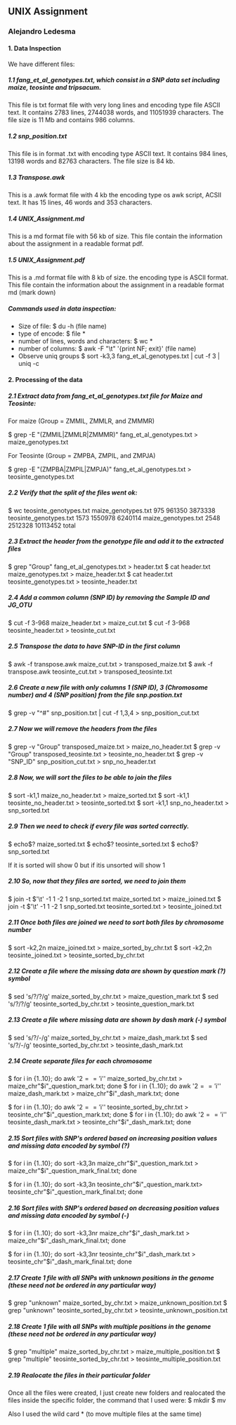 ## UNIX Assignment
### Alejandro Ledesma

#### 1. Data Inspection

We have different files:

##### 1.1 fang_et_al_genotypes.txt, which consist in a SNP data set including maize, teosinte and tripsacum.
This file is txt format file with very long lines and encoding type file ASCII text. It contains 2783 lines, 2744038 words, and 11051939 characters. The file size is 11 Mb and contains 986 columns.

##### 1.2 snp_position.txt
This file is in format .txt with encoding type ASCII text. It contains 984 lines, 13198 words and 82763 characters. The file size is 84 kb.

##### 1.3 Transpose.awk
This is a .awk format file with 4 kb the encoding type os awk script, ACSII text. It has 15 lines, 46 words and 353 characters.

##### 1.4 UNIX_Assignment.md
This is a md format file with 56 kb of size. This file contain the information about the assignment in a readable format pdf.

##### 1.5 UNIX_Assignment.pdf
This is a .md format file with 8 kb of size. the encoding type is ASCII format. This file contain the information about the assignment in a readable format md (mark down)

##### Commands used in data inspection:
- Size of file: $ du -h (file name)
- type of encode: $ file *
- number of lines, words and characters: $ wc *
- number of columns: $ awk -F "\t" '{print NF; exit}' (file name)
- Observe uniq groups $ sort -k3,3 fang_et_al_genotypes.txt | cut -f 3 | uniq -c 



#### 2. Processing of the data

##### 2.1 Extract data from fang_et_al_genotypes.txt file for Maize and Teosinte:

For maize (Group = ZMMIL, ZMMLR, and ZMMMR)

$ grep -E "(ZMMIL|ZMMLR|ZMMMR)" fang_et_al_genotypes.txt > maize_genotypes.txt

For Teosinte (Group = ZMPBA, ZMPIL, and ZMPJA)

 $ grep -E "(ZMPBA|ZMPIL|ZMPJA)" fang_et_al_genotypes.txt > teosinte_genotypes.txt


##### 2.2 Verify that the split of the files went ok:
$ wc teosinte_genotypes.txt maize_genotypes.txt
  975   961350  3873338 teosinte_genotypes.txt
1573  1550978  6240114 maize_genotypes.txt
2548  2512328 10113452 total


##### 2.3 Extract the header from the genotype file and add it to the extracted files
$ grep "Group" fang_et_al_genotypes.txt > header.txt
$ cat header.txt maize_genotypes.txt > maize_header.txt
$ cat header.txt teosinte_genotypes.txt > teosinte_header.txt


##### 2.4 Add a common column (SNP ID) by removing the Sample ID and JG_OTU
$ cut -f 3-968 maize_header.txt > maize_cut.txt
$ cut -f 3-968 teosinte_header.txt > teosinte_cut.txt


##### 2.5 Transpose the data to have SNP-ID in the first column

$ awk -f transpose.awk maize_cut.txt > transposed_maize.txt
$ awk -f transpose.awk teosinte_cut.txt > transposed_teosinte.txt


##### 2.6 Create a new file with only columns 1 (SNP ID), 3 (Chromosome number) and 4 (SNP position) from the file snp.postion.txt 
$ grep -v "^#" snp_position.txt | cut -f 1,3,4 > snp_position_cut.txt


##### 2.7 Now we will remove the headers from the files
$ grep -v "Group" transposed_maize.txt > maize_no_header.txt
$ grep -v "Group" transposed_teosinte.txt > teosinte_no_header.txt
$ grep -v "SNP_ID" snp_position_cut.txt > snp_no_header.txt


##### 2.8 Now, we will sort the files to be able to join the files
$ sort -k1,1 maize_no_header.txt > maize_sorted.txt
$ sort -k1,1 teosinte_no_header.txt > teosinte_sorted.txt
$ sort -k1,1 snp_no_header.txt > snp_sorted.txt

##### 2.9 Then we need to check if every file was sorted correctly.
$ echo$? maize_sorted.txt
$ echo$? teosinte_sorted.txt
$ echo$? snp_sorted.txt

If it is sorted will show 0 but if itis unsorted will show 1


##### 2.10 So, now that they files are sorted, we need to join them

$ join -t $'\t' -1 1 -2 1 snp_sorted.txt maize_sorted.txt > maize_joined.txt
$ join -t $'\t' -1 1 -2 1 snp_sorted.txt teosinte_sorted.txt > teosinte_joined.txt
 
 
##### 2.11 Once both files are joined we need to sort both files by chromosome number
 
$ sort -k2,2n maize_joined.txt > maize_sorted_by_chr.txt
$ sort -k2,2n teosinte_joined.txt > teosinte_sorted_by_chr.txt


##### 2.12 Create a file where the missing data are shown by question mark (?) symbol

$ sed 's/?/?/g' maize_sorted_by_chr.txt > maize_question_mark.txt
$ sed 's/?/?/g' teosinte_sorted_by_chr.txt > teosinte_question_mark.txt


##### 2.13 Create a file where missing data are shown by dash mark (-) symbol

$ sed 's/?/-/g' maize_sorted_by_chr.txt > maize_dash_mark.txt
$ sed 's/?/-/g' teosinte_sorted_by_chr.txt > teosinte_dash_mark.txt


##### 2.14 Create separate files for each chromosome

$ for i in {1..10}; do awk '$2=='$i'' maize_sorted_by_chr.txt > maize_chr"$i"_question_mark.txt; done
$ for i in {1..10}; do awk '$2=='$i'' maize_dash_mark.txt > maize_chr"$i"_dash_mark.txt; done

$ for i in {1..10}; do awk '$2=='$i'' teosinte_sorted_by_chr.txt > teosinte_chr"$i"_question_mark.txt; done
$ for i in {1..10}; do awk '$2=='$i'' teosinte_dash_mark.txt > teosinte_chr"$i"_dash_mark.txt; done


##### 2.15 Sort files with SNP's ordered based on increasing position values and missing data encoded by symbol (?)

$ for i in {1..10}; do sort -k3,3n maize_chr"$i"_question_mark.txt > maize_chr"$i"_question_mark_final.txt; done

$ for i in {1..10}; do sort -k3,3n teosinte_chr"$i"_question_mark.txt> teosinte_chr"$i"_question_mark_final.txt; done


##### 2.16 Sort files with SNP's ordered based on decreasing position values and missing data encoded by symbol (-)

$ for i in {1..10}; do sort -k3,3nr maize_chr"$i"_dash_mark.txt > maize_chr"$i"_dash_mark_final.txt; done

$ for i in {1..10}; do sort -k3,3nr teosinte_chr"$i"_dash_mark.txt > teosinte_chr"$i"_dash_mark_final.txt; done


##### 2.17 Create 1 file with all SNPs with unknown positions in the genome (these need not be ordered in any particular way)

$ grep "unknown" maize_sorted_by_chr.txt > maize_unknown_position.txt
$ grep "unknown" teosinte_sorted_by_chr.txt > teosinte_unknown_position.txt


##### 2.18 Create 1 file with all SNPs with multiple positions in the genome (these need not be ordered in any particular way)

$ grep "multiple" maize_sorted_by_chr.txt > maize_multiple_position.txt
$ grep "multiple" teosinte_sorted_by_chr.txt > teosinte_multiple_position.txt

##### 2.19 Realocate the files in their particular folder
Once all the files were created, I just create new folders and realocated the files inside the specific folder, the command that I used were:
$ mkdir
$ mv

Also I used the wild card * (to move multiple files at the same time)














